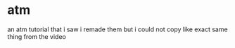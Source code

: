 # atm
an atm tutorial that i saw i remade them but i could not copy like exact same thing from the video 
